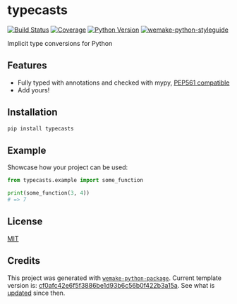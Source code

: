 # typecasts

[![Build Status](https://travis-ci.com/python-platonic/typecasts.svg?branch=master)](https://travis-ci.com/python-platonic/typecasts)
[![Coverage](https://coveralls.io/repos/github/python-platonic/typecasts/badge.svg?branch=master)](https://coveralls.io/github/python-platonic/typecasts?branch=master)
[![Python Version](https://img.shields.io/pypi/pyversions/typecasts.svg)](https://pypi.org/project/typecasts/)
[![wemake-python-styleguide](https://img.shields.io/badge/style-wemake-000000.svg)](https://github.com/wemake-services/wemake-python-styleguide)

Implicit type conversions for Python


## Features

- Fully typed with annotations and checked with mypy, [PEP561 compatible](https://www.python.org/dev/peps/pep-0561/)
- Add yours!


## Installation

```bash
pip install typecasts
```


## Example

Showcase how your project can be used:

```python
from typecasts.example import some_function

print(some_function(3, 4))
# => 7
```

## License

[MIT](https://github.com/python-platonic/typecasts/blob/master/LICENSE)


## Credits

This project was generated with [`wemake-python-package`](https://github.com/wemake-services/wemake-python-package). Current template version is: [cf0afc42e6f5f3886be1d93b6c56b0f422b3a15a](https://github.com/wemake-services/wemake-python-package/tree/cf0afc42e6f5f3886be1d93b6c56b0f422b3a15a). See what is [updated](https://github.com/wemake-services/wemake-python-package/compare/cf0afc42e6f5f3886be1d93b6c56b0f422b3a15a...master) since then.
